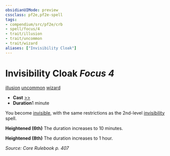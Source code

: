 ```yaml
---
obsidianUIMode: preview
cssclass: pf2e,pf2e-spell
tags:
- compendium/src/pf2e/crb
- spell/focus/4
- trait/illusion
- trait/uncommon
- trait/wizard
aliases: ["Invisibility Cloak"]
---
```

# Invisibility Cloak *Focus 4*   
[illusion](../../Rules/traits/illusion.md)  [uncommon](../../Rules/traits/uncommon.md)  [wizard](../../Rules/traits/wizard.md)  

- **Cast** [>>](../../Rules/core-rulebook/chapter-9-playing-the-game.md#Actions "Two-Action") 
- **Duration**1 minute

You become [invisible](../../Rules/conditions.md#Invisible), with the same restrictions as the 2nd-level [invisibility](invisibility.md) spell.

**Heightened (6th)** The duration increases to 10 minutes.

**Heightened (8th)** The duration increases to 1 hour.

*Source: Core Rulebook p. 407*